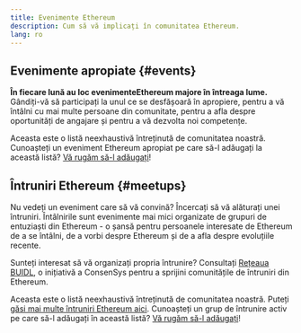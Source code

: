 ```yaml
---
title: Evenimente Ethereum
description: Cum să vă implicați în comunitatea Ethereum.
lang: ro
---
```


## Evenimente apropiate \{#events}

**În fiecare lună au loc evenimenteEthereum majore în întreaga lume.** Gândiți-vă să participați la unul ce se desfășoară în apropiere, pentru a vă întâlni cu mai multe persoane din comunitate, pentru a afla despre oportunități de angajare și pentru a vă dezvolta noi competențe.

<UpcomingEventsList/>

Aceasta este o listă neexhaustivă întreținută de comunitatea noastră. Cunoașteți un eveniment Ethereum apropiat pe care să-l adăugați la această listă? [Vă rugăm să-l adăugați](https://github.com/ethereum/ethereum-org-website/blob/dev/src/data/community-events.json)!

## Întruniri Ethereum \{#meetups}

Nu vedeți un eveniment care să vă convină? Încercați să vă alăturați unei întruniri. Întâlnirile sunt evenimente mai mici organizate de grupuri de entuziaști din Ethereum - o șansă pentru persoanele interesate de Ethereum de a se întâlni, de a vorbi despre Ethereum și de a afla despre evoluțiile recente.

<MeetupList />

Sunteți interesat să vă organizați propria întrunire? Consultați [Rețeaua BUIDL](https://consensys.net/developers/buidlnetwork/), o inițiativă a ConsenSys pentru a sprijini comunitățile de întruniri din Ethereum.

Aceasta este o listă neexhaustivă întreținută de comunitatea noastră. Puteți [găsi mai multe întruniri Ethereum aici](https://www.meetup.com/topics/ethereum/). Cunoașteți un grup de întrunire activ pe care să-l adăugați în această listă? [Vă rugăm să-l adăugați](https://github.com/ethereum/ethereum-org-website/blob/dev/src/data/community-meetups.json)!
